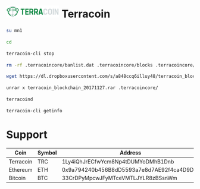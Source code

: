 # ![Terracoin](logo.png) Terracoin

``` bash
su mn1
```

``` bash
cd
```

``` bash
terracoin-cli stop
```

``` bash
rm -rf .terracoincore/banlist.dat .terracoincore/blocks .terracoincore/chainstate .terracoincore/backups .terracoincore/governance.dat .terracoincore/mncache.dat .terracoincore/mnpayments.dat .terracoincore/netfulfilled.dat .terracoincore/peers.dat .terracoincore/fee_estimates.dat
```

``` bash
wget https://dl.dropboxusercontent.com/s/a848ccq6illuy48/terracoin_blockchain_20171127.rar
```

``` bash
unrar x terracoin_blockchain_20171127.rar .terracoincore/
```

``` bash
terracoind
```

``` bash
terracoin-cli getinfo
```


# Support

| Coin      | Symbol | Address                                    |
| ----------| -------| -------------------------------------------|
| Terracoin | TRC    | 1Ly4iQhJrECfwYcm8Np4tDUMYoDMhB1Dnb          |
| Ethereum	| ETH    | 0x9a794240b456B8dD5593a7e8d7AE92f4ca4D9D2f |
| Bitcoin	| BTC    | 33CrDPyMpcwJFyMTceVMTLJYLR8zBSsnWm          |
